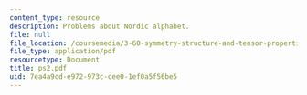 ```yaml
---
content_type: resource
description: Problems about Nordic alphabet.
file: null
file_location: /coursemedia/3-60-symmetry-structure-and-tensor-properties-of-materials-fall-2005/7ea4a9cde972973ccee01ef0a5f56be5_ps2.pdf
file_type: application/pdf
resourcetype: Document
title: ps2.pdf
uid: 7ea4a9cd-e972-973c-cee0-1ef0a5f56be5
---
```

